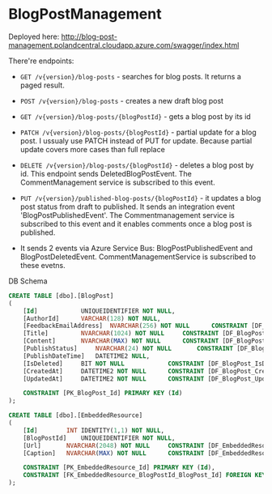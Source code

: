 # BlogPostManagement

Deployed here: http://blog-post-management.polandcentral.cloudapp.azure.com/swagger/index.html

There're endpoints:

- `GET /v{version}/blog-posts` - searches for blog posts. It returns a paged result.
- `POST /v{version}/blog-posts` - creates a new draft blog post
- `GET /v{version}/blog-posts/{blogPostId}` - gets a blog post by its id
- `PATCH /v{version}/blog-posts/{blogPostId}` - partial update for a blog post. I ussualy use PATCH instead of PUT for update. Because partial update covers more cases than full replace
- `DELETE /v{version}/blog-posts/{blogPostId}` - deletes a blog post by id. This endpoint sends DeletedBlogPostEvent. The CommentManagement service is subscribed to this event.
- `PUT /v{version}/published-blog-posts/{blogPostId}` - it updates a blog post status from draft to published. It sends an integration event 'BlogPostPublishedEvent'. The Commentmanagement service is subscribed to this event and it enables comments once a blog post is published.

- It sends 2 events via Azure Service Bus: BlogPostPublishedEvent and BlogPostDeletedEvent. CommentManagementService is subscribed to these evetns.

DB Schema
``` SQL
CREATE TABLE [dbo].[BlogPost]
(
  	[Id]			UNIQUEIDENTIFIER NOT NULL,
  	[AuthorId]		VARCHAR(128) NOT NULL,
  	[FeedbackEmailAddress]	NVARCHAR(256) NOT NULL 		CONSTRAINT [DF_BlogPost_FeedbackEmailAddress] DEFAULT '',
  	[Title]			NVARCHAR(1024) NOT NULL		CONSTRAINT [DF_BlogPost_Title] DEFAULT '',
  	[Content]		NVARCHAR(MAX) NOT NULL		CONSTRAINT [DF_BlogPost_Content] DEFAULT '',
  	[PublishStatus]		NVARCHAR(24) NOT NULL		CONSTRAINT [DF_BlogPost_PublishStatus] DEFAULT '',
  	[PublishDateTime]	DATETIME2 NULL,
  	[IsDeleted]		BIT NOT NULL			CONSTRAINT [DF_BlogPost_IsDeleted] DEFAULT 0,
  	[CreatedAt]		DATETIME2 NOT NULL		CONSTRAINT [DF_BlogPost_CreatedAt] DEFAULT GETDATE(),
  	[UpdatedAt]		DATETIME2 NOT NULL		CONSTRAINT [DF_BlogPost_UpdatedAt] DEFAULT GETDATE(),

	CONSTRAINT [PK_BlogPost_Id] PRIMARY KEY (Id)
);

CREATE TABLE [dbo].[EmbeddedResource]
(
	[Id]		INT IDENTITY(1,1) NOT NULL,
	[BlogPostId]	UNIQUEIDENTIFIER NOT NULL,
	[Url]		NVARCHAR(2048) NOT NULL		CONSTRAINT [DF_EmbeddedResource_Url] DEFAULT '',
	[Caption]	NVARCHAR(MAX) NOT NULL		CONSTRAINT [DF_EmbeddedResource_Caption] DEFAULT '',

	CONSTRAINT [PK_EmbeddedResource_Id] PRIMARY KEY (Id),
	CONSTRAINT [FK_EmbeddedResource_BlogPostId_BlogPost_Id] FOREIGN KEY ([BlogPostId]) REFERENCES [dbo].[BlogPost]([Id])
);
```
